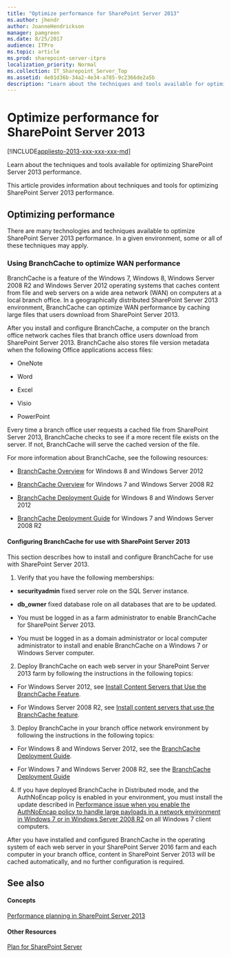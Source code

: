 ```yaml
---
title: "Optimize performance for SharePoint Server 2013"
ms.author: jhendr
author: JoanneHendrickson
manager: pamgreen
ms.date: 8/25/2017
audience: ITPro
ms.topic: article
ms.prod: sharepoint-server-itpro
localization_priority: Normal
ms.collection: IT_Sharepoint_Server_Top
ms.assetid: 4e01d36b-34a2-4e34-a785-9c2366de2a5b
description: "Learn about the techniques and tools available for optimizing SharePoint Server 2013 performance."
---
```


# Optimize performance for SharePoint Server 2013

[!INCLUDE[appliesto-2013-xxx-xxx-xxx-md](../includes/appliesto-2013-xxx-xxx-xxx-md.md)]

Learn about the techniques and tools available for optimizing SharePoint Server 2013 performance.
  
This article provides information about techniques and tools for optimizing SharePoint Server 2013 performance.
  
## Optimizing performance

There are many technologies and techniques available to optimize SharePoint Server 2013 performance. In a given environment, some or all of these techniques may apply. 
  
### Using BranchCache to optimize WAN performance

BranchCache is a feature of the Windows 7, Windows 8, Windows Server 2008 R2 and Windows Server 2012 operating systems that caches content from file and web servers on a wide area network (WAN) on computers at a local branch office. In a geographically distributed SharePoint Server 2013 environment, BranchCache can optimize WAN performance by caching large files that users download from SharePoint Server 2013. 
  
After you install and configure BranchCache, a computer on the branch office network caches files that branch office users download from SharePoint Server 2013. BranchCache also stores file version metadata when the following Office applications access files:
  
- OneNote
    
- Word 
    
- Excel 
    
- Visio 
    
- PowerPoint 
    
Every time a branch office user requests a cached file from SharePoint Server 2013, BranchCache checks to see if a more recent file exists on the server. If not, BranchCache will serve the cached version of the file.
  
For more information about BranchCache, see the following resources: 
  
    
- [BranchCache Overview](/previous-versions/windows/it-pro/windows-server-2012-R2-and-2012/hh831696(v=ws.11)) for Windows 8 and Windows Server 2012 
    
- [BranchCache Overview](/previous-versions/windows/it-pro/windows-server-2008-R2-and-2008/dd996634(v=ws.10)) for Windows 7 and Windows Server 2008 R2 
    
- [BranchCache Deployment Guide](/previous-versions/windows/it-pro/windows-server-2012-R2-and-2012/jj572990(v=ws.11)) for Windows 8 and Windows Server 2012 
    
- [BranchCache Deployment Guide](/previous-versions/windows/it-pro/windows-server-2008-R2-and-2008/ee649232(v=ws.10)) for Windows 7 and Windows Server 2008 R2 
    
#### Configuring BranchCache for use with SharePoint Server 2013

This section describes how to install and configure BranchCache for use with SharePoint Server 2013. 
  
1. Verify that you have the following memberships:
    
  - **securityadmin** fixed server role on the SQL Server instance. 
    
  - **db_owner** fixed database role on all databases that are to be updated. 
    
  - You must be logged in as a farm administrator to enable BranchCache for SharePoint Server 2013.
    
  - You must be logged in as a domain administrator or local computer administrator to install and enable BranchCache on a Windows 7 or Windows Server computer.
    
2. Deploy BranchCache on each web server in your SharePoint Server 2013 farm by following the instructions in the following topics:
    
  - For Windows Server 2012, see [Install Content Servers that Use the BranchCache Feature](/previous-versions/windows/it-pro/windows-server-2012-R2-and-2012/jj572976(v=ws.11)).
    
  - For Windows Server 2008 R2, see [Install content servers that use the BranchCache feature](/previous-versions/windows/it-pro/windows-server-2008-R2-and-2008/ee649269(v=ws.10)).
    
3. Deploy BranchCache in your branch office network environment by following the instructions in the following topics:
    
  - For Windows 8 and Windows Server 2012, see the [BranchCache Deployment Guide](/previous-versions/windows/it-pro/windows-server-2012-R2-and-2012/jj572990(v=ws.11)).
    
  - For Windows 7 and Windows Server 2008 R2, see the [BranchCache Deployment Guide](/previous-versions/windows/it-pro/windows-server-2008-R2-and-2008/ee649232(v=ws.10))
    
4. If you have deployed BranchCache in Distributed mode, and the AuthNoEncap policy is enabled in your environment, you must install the update described in [Performance issue when you enable the AuthNoEncap policy to handle large payloads in a network environment in Windows 7 or in Windows Server 2008 R2](https://go.microsoft.com/fwlink/p/?LinkId=263618) on all Windows 7 client computers. 
    
After you have installed and configured BranchCache in the operating system of each web server in your SharePoint Server 2016 farm and each computer in your branch office, content in SharePoint Server 2013 will be cached automatically, and no further configuration is required.
  
## See also

#### Concepts

[Performance planning in SharePoint Server 2013](performance-planning-in-sharepoint-server-2013.md)
#### Other Resources

[Plan for SharePoint Server](/previous-versions/office/sharepoint-server-2010/cc261834(v=office.14))

